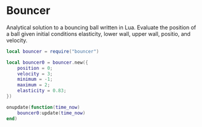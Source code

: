 # Bouncer
Analytical solution to a bouncing ball written in Lua. Evaluate the position of a ball given initial conditions elasticity, lower wall, upper wall, positio, and velocity.

```lua
local bouncer = require("bouncer")

local bouncer0 = bouncer.new({
	position = 0;
	velocity = 3;
	minimum = -1;
	maximum = 2;
	elasticity = 0.83;
})

onupdate(function(time_now)
	bouncer0:update(time_now)
end)
```
